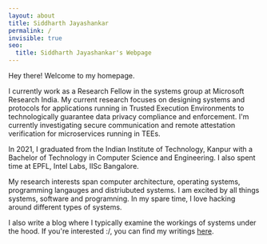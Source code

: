 ```yaml
---
layout: about
title: Siddharth Jayashankar 
permalink: /
invisible: true
seo:
  title: Siddharth Jayashankar's Webpage
---
```


Hey there! Welcome to my homepage. 

I currently work as a Research Fellow in the systems group at Microsoft Research India. My current research focuses on designing systems and protocols for applications running in Trusted Execution Environments to technologically guarantee data privacy compliance and enforcement. I'm currently investigating secure communication and remote attestation verification for microservices running in TEEs. 

In 2021, I graduated from the Indian Institute of Technology, Kanpur with a Bachelor of Technology in Computer Science and Engineering. I also spent time at EPFL, Intel Labs, IISc Bangalore.

My research interests span computer architecture, operating systems, programming langauges and distriubuted systems. I am excited by all things systems, software and programning. In my spare time, I love hacking around different types of systems.

I also write a blog where I typically examine the workings of systems under the hood. If you're interested :/, you can find my writings [here](). 